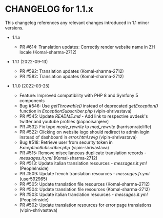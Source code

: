 CHANGELOG for 1.1.x
===================

This changelog references any relevant changes introduced in 1.1 minor versions.

* 1.1.x
    * PR #614: Translation updates: Correctly render website name in ZH locale (Komal-sharma-2712)

* 1.1.1 (2022-09-13)
    * PR #592: Translation updates (Komal-sharma-2712)
    * PR #582: Translation updates (Komal-sharma-2712)

* 1.1.0 (2022-03-25)
    * Feature: Improved compatibility with PHP 8 and Symfony 5 components
    * Bug #546: Use *getThrowable()* instead of deprecated *getException()* function in *ExceptionSubscriber.php* (vipin-shrivastava)
    * PR #545: Update *README.md* - Add link to respective uvdesk's twitter and youtube profiles (papnoisanjeev)
    * PR #532: Fix typo *mode_rewrite* to *mod_rewrite* (harrisonratcliffe)
    * PR #522: Clicking on website logo should redirect to admin login instead of dashboard in *error.html.twig* (vipin-shrivastava)
    * Bug #518: Retrieve user from security token in *ExceptionSubscriber.php* (vipin-shrivastava)
    * PR #515: Remove miscellaneous duplicate translation records - *messages.it.yml* (Komal-sharma-2712)
    * PR #513: Update italian translation resources - *messages.it.yml* (PeopleInside)
    * PR #509: Update french translation resources - *messages.fr.yml* (user592965)
    * PR #505: Update translation file resources (Komal-sharma-2712)
    * PR #504: Update translation file resources (Komal-sharma-2712)
    * PR #503: Update italian translation resources - *messages.it.yml* (PeopleInside)
    * PR #502: Update translation resources for error page translations (vipin-shrivastava)

